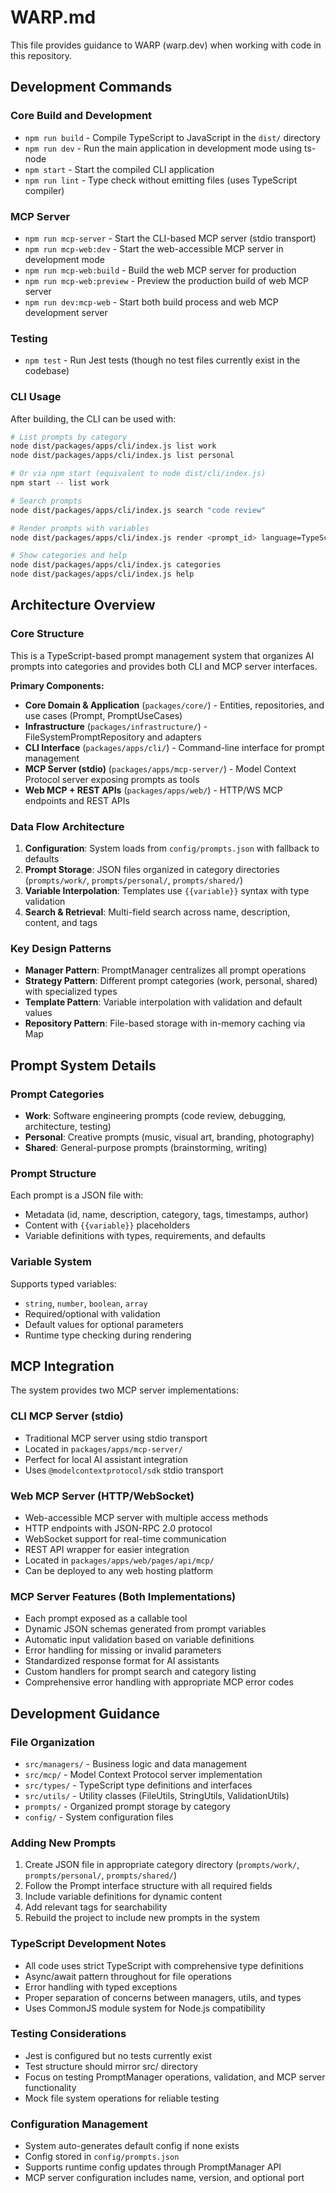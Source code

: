# WARP.md

This file provides guidance to WARP (warp.dev) when working with code in this repository.

## Development Commands

### Core Build and Development
- `npm run build` - Compile TypeScript to JavaScript in the `dist/` directory
- `npm run dev` - Run the main application in development mode using ts-node
- `npm start` - Start the compiled CLI application
- `npm run lint` - Type check without emitting files (uses TypeScript compiler)

### MCP Server
- `npm run mcp-server` - Start the CLI-based MCP server (stdio transport)
- `npm run mcp-web:dev` - Start the web-accessible MCP server in development mode
- `npm run mcp-web:build` - Build the web MCP server for production
- `npm run mcp-web:preview` - Preview the production build of web MCP server
- `npm run dev:mcp-web` - Start both build process and web MCP development server

### Testing
- `npm test` - Run Jest tests (though no test files currently exist in the codebase)

### CLI Usage
After building, the CLI can be used with:
```bash
# List prompts by category
node dist/packages/apps/cli/index.js list work
node dist/packages/apps/cli/index.js list personal

# Or via npm start (equivalent to node dist/cli/index.js)
npm start -- list work

# Search prompts
node dist/packages/apps/cli/index.js search "code review"

# Render prompts with variables
node dist/packages/apps/cli/index.js render <prompt_id> language=TypeScript code="example"

# Show categories and help
node dist/packages/apps/cli/index.js categories
node dist/packages/apps/cli/index.js help
```

## Architecture Overview

### Core Structure
This is a TypeScript-based prompt management system that organizes AI prompts into categories and provides both CLI and MCP server interfaces.

**Primary Components:**
- **Core Domain & Application** (`packages/core/`) - Entities, repositories, and use cases (Prompt, PromptUseCases)
- **Infrastructure** (`packages/infrastructure/`) - FileSystemPromptRepository and adapters
- **CLI Interface** (`packages/apps/cli/`) - Command-line interface for prompt management
- **MCP Server (stdio)** (`packages/apps/mcp-server/`) - Model Context Protocol server exposing prompts as tools
- **Web MCP + REST APIs** (`packages/apps/web/`) - HTTP/WS MCP endpoints and REST APIs

### Data Flow Architecture
1. **Configuration**: System loads from `config/prompts.json` with fallback to defaults
2. **Prompt Storage**: JSON files organized in category directories (`prompts/work/`, `prompts/personal/`, `prompts/shared/`)
3. **Variable Interpolation**: Templates use `{{variable}}` syntax with type validation
4. **Search & Retrieval**: Multi-field search across name, description, content, and tags

### Key Design Patterns
- **Manager Pattern**: PromptManager centralizes all prompt operations
- **Strategy Pattern**: Different prompt categories (work, personal, shared) with specialized types
- **Template Pattern**: Variable interpolation with validation and default values
- **Repository Pattern**: File-based storage with in-memory caching via Map

## Prompt System Details

### Prompt Categories
- **Work**: Software engineering prompts (code review, debugging, architecture, testing)
- **Personal**: Creative prompts (music, visual art, branding, photography)
- **Shared**: General-purpose prompts (brainstorming, writing)

### Prompt Structure
Each prompt is a JSON file with:
- Metadata (id, name, description, category, tags, timestamps, author)
- Content with `{{variable}}` placeholders
- Variable definitions with types, requirements, and defaults

### Variable System
Supports typed variables:
- `string`, `number`, `boolean`, `array`
- Required/optional with validation
- Default values for optional parameters
- Runtime type checking during rendering

## MCP Integration

The system provides two MCP server implementations:

### CLI MCP Server (stdio)
- Traditional MCP server using stdio transport
- Located in `packages/apps/mcp-server/`
- Perfect for local AI assistant integration
- Uses `@modelcontextprotocol/sdk` stdio transport

### Web MCP Server (HTTP/WebSocket)
- Web-accessible MCP server with multiple access methods
- HTTP endpoints with JSON-RPC 2.0 protocol
- WebSocket support for real-time communication
- REST API wrapper for easier integration
- Located in `packages/apps/web/pages/api/mcp/`
- Can be deployed to any web hosting platform

### MCP Server Features (Both Implementations)
- Each prompt exposed as a callable tool
- Dynamic JSON schemas generated from prompt variables
- Automatic input validation based on variable definitions
- Error handling for missing or invalid parameters
- Standardized response format for AI assistants
- Custom handlers for prompt search and category listing
- Comprehensive error handling with appropriate MCP error codes

## Development Guidance

### File Organization
- `src/managers/` - Business logic and data management
- `src/mcp/` - Model Context Protocol server implementation
- `src/types/` - TypeScript type definitions and interfaces
- `src/utils/` - Utility classes (FileUtils, StringUtils, ValidationUtils)
- `prompts/` - Organized prompt storage by category
- `config/` - System configuration files

### Adding New Prompts
1. Create JSON file in appropriate category directory (`prompts/work/`, `prompts/personal/`, `prompts/shared/`)
2. Follow the Prompt interface structure with all required fields
3. Include variable definitions for dynamic content
4. Add relevant tags for searchability
5. Rebuild the project to include new prompts in the system

### TypeScript Development Notes
- All code uses strict TypeScript with comprehensive type definitions
- Async/await pattern throughout for file operations
- Error handling with typed exceptions
- Proper separation of concerns between managers, utils, and types
- Uses CommonJS module system for Node.js compatibility

### Testing Considerations
- Jest is configured but no tests currently exist
- Test structure should mirror src/ directory
- Focus on testing PromptManager operations, validation, and MCP server functionality
- Mock file system operations for reliable testing

### Configuration Management
- System auto-generates default config if none exists
- Config stored in `config/prompts.json`
- Supports runtime config updates through PromptManager API
- MCP server configuration includes name, version, and optional port
